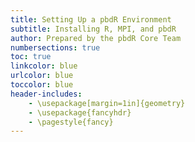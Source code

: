```yaml
---
title: Setting Up a pbdR Environment
subtitle: Installing R, MPI, and pbdR
author: Prepared by the pbdR Core Team
numbersections: true
toc: true
linkcolor: blue
urlcolor: blue
toccolor: blue
header-includes:
    - \usepackage[margin=1in]{geometry}
    - \usepackage{fancyhdr}
    - \pagestyle{fancy}
---
```

